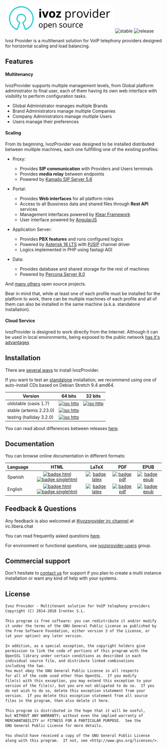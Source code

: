 <img src="web/admin/public/images/logoprovider.png" width="350"> ![stable](https://raster.shields.io/badge/stable-2.23-blue.png) ![release](https://raster.shields.io/badge/release-artemis-14b9bc.png)

Ivoz Provider is a multitenant solution for VoIP telephony providers designed for horizontal scaling and load balancing.

## Features
#### Multitenancy
IvozProvider supports multiple management levels, from Global platform administrator to final user, each of them having its own web interface with visibility to perform configuration tasks.

 * Global Administrator manages multiple Brands
 * Brand Administrators manage multiple Companies
 * Company Administrators manage multiple Users
 * Users manage their preferences

#### Scaling
From its beginning, IvozProvider was designed to be installed distributed between multiple machines, each one fullfilling one of the existing profiles:

 * Proxy:
   - Provides **SIP communication** with Providers and Users terminals
   - Provides **media relay** between endpoints
   - Powered by [Kamailo SIP Server 5.6](https://www.kamailio.org/w/)

 * Portal:
   - Provides **Web interfaces** for all platform roles
   - Access to all Bussiness data and shared files through **Rest API** services
   - Management interfaces powered by [Klear Framework](https://www.irontec.com/internet/klear)
   - User interface powered by [AngularJS](https://angularjs.org/)

 * Application Server:
   - Provides **PBX features** and runs configured logics
   - Powered by [Asterisk 18 LTS](http://www.asterisk.org/) with [PJSIP](http://www.pjsip.org/) channel driver
   - Logics implemented in PHP using fastagi AGI

 * Data:
   - Provides database and shared storage for the rest of machines
   - Powered by [Percona Server 8.0](https://www.percona.com/software/mysql-database/percona-server)

And [many others](https://irontec.github.io/ivozprovider/en/artemis/basics/intro/what_is_inside.html) open source projects.

Bear in mind that, while at least one of each profile must be installed for the platform to work, there can be multiple machines of each profile and all of them can also be installed in the same machine (a.k.a. standalone installation).

#### Cloud Service
IvozProvider is designed to work directly from the Internet. Although it can be used in local environments, being exposed to the public network [has it's advantages](https://irontec.github.io/ivozprovider/en/artemis/basics/intro/what_is_ivozprovider.html#exposed-to-the-public-network)

## Installation

There are [several ways](https://irontec.github.io/ivozprovider/en/artemis/basic_concepts/installation/index.html) to install IvozProvider.

If you want to test an [standalone](https://irontec.github.io/ivozprovider/en/artemis/basic_concepts/installation/install_types.html#standalone-install) installation, we recommend using one of auto-install CDs based on Debian Stretch 9.4 amd64.


| Version                  |                                                                 64 bits                                                                 | 32 bits |
|--------------------------|:---------------------------------------------------------------------------------------------------------------------------------------:|:-------:|
| oldstable (oasis 1.7)    |     [![iso http](web/admin/public/images/iso-http-green.png)](https://packages.irontec.com/isos/ivozprovider-1.7.1-oasis-amd64.iso)     | [![iso http](web/admin/public/images/iso-http-green.png)](https://packages.irontec.com/isos/ivozprovider-1.7.1-oasis-i386.iso)|
| stable (artemis 2.23.0)  | [![iso http](web/admin/public/images/iso-http-green.png)](https://packages.irontec.com/isos/ivozprovider-2.23~2.23.0-artemis-amd64.iso) | |
| testing (halliday 3.2.0) | [![iso http](web/admin/public/images/iso-http-green.png)](https://packages.irontec.com/isos/ivozprovider-3.2~3.2.0-halliday-amd64.iso)  | |


You can read about differences between releases [here](https://github.com/irontec/ivozprovider/blob/bleeding/FAQ.md#what-release-should-i-use).

## Documentation

You can browse online documentation in different formats:

| Language | HTML | LaTeX | PDF | EPUB |
|----------|:----:|:-----:|:---:|:----:|
| Spanish  | [![badge html](web/admin/public/images/doc-html-green.png)](https://irontec.github.io/ivozprovider/es/artemis) [![badge singlehtml](web/admin/public/images/doc-singlehtml-green.png)](https://irontec.github.io/ivozprovider/essingle/artemis) | [![badge latex](web/admin/public/images/doc-latex-ff69b4.png)](https://irontec.github.io/ivozprovider/eslatex/artemis/IvozProvider.tex) | [![badge pdf](web/admin/public/images/doc-pdf-blue.png)](https://irontec.github.io/ivozprovider/eslatex/artemis/IvozProvider.pdf) | [![badge epub](web/admin/public/images/doc-epub-orange.png)](https://irontec.github.io/ivozprovider/esepub/artemis/IvozProvider.epub) |
| English  | [![badge html](web/admin/public/images/doc-html-green.png)](https://irontec.github.io/ivozprovider/en/artemis) [![badge singlehtml](web/admin/public/images/doc-singlehtml-green.png)](https://irontec.github.io/ivozprovider/ensingle/artemis) | [![badge latex](web/admin/public/images/doc-latex-ff69b4.png)](https://irontec.github.io/ivozprovider/enlatex/artemis/IvozProvider.tex) | [![badge pdf](web/admin/public/images/doc-pdf-blue.png)](https://irontec.github.io/ivozprovider/enlatex/artemis/IvozProvider.pdf) | [![badge epub](web/admin/public/images/doc-epub-orange.png)](https://irontec.github.io/ivozprovider/enepub/artemis/IvozProvider.epub) |


## Feedback & Questions

Any feedback is also welcomed at [#ivozprovider irc channel](https://kiwiirc.com/nextclient/irc.libera.chat/#ivozprovider) at irc.libera.chat

You can read frequently asked questions [here](https://github.com/irontec/ivozprovider/blob/bleeding/FAQ.md).

For environment or functional questions, use [ivozprovider-users](https://groups.google.com/forum/#!forum/ivozprovider-users) group.

## Commercial support

Don't hesitate to [contact us](https://www.irontec.com/contacto) for support if you plan to create a multi instance installation or want any kind of help with your systems.

## License
    Ivoz Provider - Multitenant solution for VoIP telephony providers
    Copyright (C) 2014-2018 Irontec S.L.

    This program is free software: you can redistribute it and/or modify
    it under the terms of the GNU General Public License as published by
    the Free Software Foundation, either version 3 of the License, or
    (at your option) any later version.

    In addition, as a special exception, the copyright holders give
    permission to link the code of portions of this program with the
    OpenSSL library under certain conditions as described in each
    individual source file, and distribute linked combinations
    including the two.
    You must obey the GNU General Public License in all respects
    for all of the code used other than OpenSSL.  If you modify
    file(s) with this exception, you may extend this exception to your
    version of the file(s), but you are not obligated to do so.  If you
    do not wish to do so, delete this exception statement from your
    version.  If you delete this exception statement from all source
    files in the program, then also delete it here.

    This program is distributed in the hope that it will be useful,
    but WITHOUT ANY WARRANTY; without even the implied warranty of
    MERCHANTABILITY or FITNESS FOR A PARTICULAR PURPOSE.  See the
    GNU General Public License for more details.

    You should have received a copy of the GNU General Public License
    along with this program.  If not, see <http://www.gnu.org/licenses/>.

